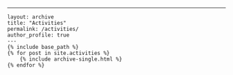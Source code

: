 --- 
	layout: archive 
	title: "Activities" 
	permalink: /activities/ 
	author_profile: true 
	--- 
	{% include base_path %} 
	{% for post in site.activities %} 
	    {% include archive-single.html %} 
	{% endfor %}

